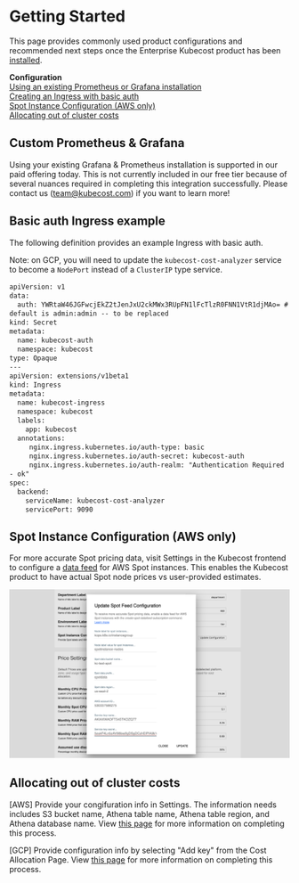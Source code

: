# Getting Started

This page provides commonly used product configurations and recommended next steps once the Enterprise Kubecost product has been [installed](http://kubecost.com/install). 

__Configuration__  
[Using an existing Prometheus or Grafana installation](#custom-prom)  
[Creating an Ingress with basic auth](#basic-auth)  
[Spot Instance Configuration (AWS only)](#spot-nodes)  
[Allocating out of cluster costs](#out-of-cluster)

## <a name="custom-prom"></a>Custom Prometheus & Grafana

Using your existing Grafana & Prometheus installation is supported in our paid offering today. This is not currently included in our free tier because of several nuances required in completing this integration successfully. Please contact us (team@kubecost.com) if you want to learn more!

## <a name="basic-auth"></a>Basic auth Ingress example 

The following definition provides an example Ingress with basic auth.

Note: on GCP, you will need to update the `kubecost-cost-analyzer` service to become a `NodePort` instead of a `ClusterIP` type service.

```
apiVersion: v1
data:
  auth: YWRtaW46JGFwcjEkZ2tJenJxU2ckMWx3RUpFN1lFcTlzR0FNN1VtR1djMAo= # default is admin:admin -- to be replaced
kind: Secret
metadata:
  name: kubecost-auth
  namespace: kubecost
type: Opaque
---
apiVersion: extensions/v1beta1
kind: Ingress
metadata:
  name: kubecost-ingress
  namespace: kubecost
  labels:
    app: kubecost
  annotations:
     nginx.ingress.kubernetes.io/auth-type: basic
     nginx.ingress.kubernetes.io/auth-secret: kubecost-auth
     nginx.ingress.kubernetes.io/auth-realm: "Authentication Required - ok"
spec:
  backend:
    serviceName: kubecost-cost-analyzer
    servicePort: 9090
``` 

## <a name="spot-nodes"></a>Spot Instance Configuration (AWS only) 

For more accurate Spot pricing data, visit Settings in the Kubecost frontend to configure a [data feed](https://docs.aws.amazon.com/AWSEC2/latest/UserGuide/spot-data-feeds.html) for AWS Spot instances. This enables the Kubecost product to have actual Spot node prices vs user-provided estimates.

![AWS Spot info](/spot-settings.png)


## <a name="out-of-cluster"></a>Allocating out of cluster costs

[AWS] Provide your congifuration info in Settings. The information needs includes S3 bucket name, Athena table name, Athena table region, and Athena database name. View [this page](/aws-out-of-cluster.md) for more information on completing this process.

[GCP] Provide configuration info by selecting "Add key" from the Cost Allocation Page. View [this page](/gcp-out-of-cluster.md) for more information on completing this process.

